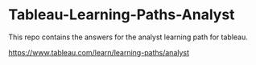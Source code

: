 # Tableau-Learning-Paths-Analyst

This repo contains the answers for the analyst learning path for tableau.

https://www.tableau.com/learn/learning-paths/analyst
